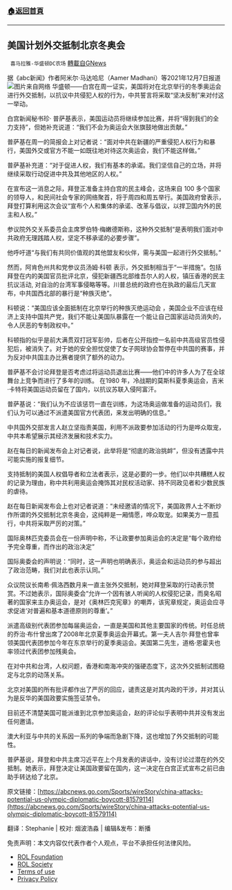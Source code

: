 ###  [:house:返回首頁](https://github.com/ourhimalayas/txt)
---


## 美国计划外交抵制北京冬奥会
` 喜马拉雅-华盛顿DC农场` [轉載自GNews](https://gnews.org/zh-hans/1728697/)

据《abc新闻》作者阿米尔·马达哈尼（Aamer Madhani）等2021年12月7日报道
![](https://assets.gnews.org/wp-content/uploads/2021/12/image004-1.jpg)图片来自网络
华盛顿——白宫在周一证实，美国将对在北京举行的冬季奥运会进行外交抵制，以抗议中共侵犯人权的行为，中共誓言将采取“坚决反制”来对付这一举动。

白宫新闻秘书珍· 普萨基表示，美国运动员将继续参加比赛，并将“得到我们的全力支持”，但她补充说道：“我们不会为奥运会大张旗鼓地做出贡献。”

普萨基在周一的简报会上对记者说：“面对中共在新疆的严重侵犯人权行为和暴行，美国外交或官方不能一如既往地对待这次奥运会，我们不能这样做。”

普萨基补充道：“对于促进人权，我们有基本的承诺。我们坚信自己的立场，并将继续采取行动促进中共及其他地区的人权。”

在宣布这一消息之际，拜登正准备主持白宫的民主峰会，这场来自 100 多个国家的领导人，和民间社会专家的网络聚首，将于周四和周五举行。美国政府曾表示，拜登打算利用这次会议“宣布个人和集体的承诺、改革与倡议，以捍卫国内外的民主和人权。”

参议院外交关系委员会主席罗伯特·梅嫩德斯称，这种外交抵制“是表明我们面对中共政府无理践踏人权，坚定不移承诺的必要步骤”。

他呼吁道“与我们有共同价值观的其他盟友和伙伴，需与美国一起进行外交抵制。”

然而，阿肯色州共和党参议员汤姆·科顿 表示，外交抵制相当于“一半措施”。包括拜登在内的美国官员批评北京，侵犯新疆西北部维吾尔人的人权，镇压香港的民主抗议活动, 对自治的台湾军事侵略等等。川普总统的政府也在执政的最后几天宣布，中共国西北部的暴行是“种族灭绝”。

科顿说：“美国应该全面抵制在北京举行的种族灭绝运动会 ，美国企业不应该在经济上支持中国共产党，我们不能让美国队暴露在一个能让自己国家运动员消失的，令人厌恶的专制政权中。”

科顿指的似乎是前大满贯双打冠军彭帅，后者在公开指控一名前中共高级官员性侵犯后，被消失了。对于她的安全担忧促使了女子网球协会暂停在中共国的赛事，并为反对中共国主办比赛者提供了额外的动力。

普萨基不会讨论拜登是否考虑过将运动员退出比赛——他们中的许多人为了在全球舞台上竞争而进行了多年的训练。 在1980 年，冷战期的莫斯科夏季奥运会，吉米·卡特将美国运动员留在了国内，以抗议苏联入侵阿富汗。

普萨基说：“我们认为不应该惩罚一直在训练，为这场奥运做准备的运动员们，我们认为可以通过不派遣美国官方代表团，来发出明确的信息。”

中共国外交部发言人赵立坚指责美国，利用不派政要参加活动的行为是哗众取宠，中共本希望展示其经济发展和技术实力。

赵在每日的新闻发布会上对记者说，此举将是“彻底的政治挑衅”，但没有透露中共可能实施的报复细节。

支持抵制的美国人权倡导者和立法者表示，这是必要的一步。他们以中共糟糕人权的记录为理由，称中共利用奥运会掩饰其对民权活动家、持不同政见者和少数民族的虐待。

赵在每日新闻发布会上也对记者说道：“未经邀请的情况下，美国政界人士不断炒作所谓的外交抵制北京冬奥会，这纯粹是一厢情愿，哗众取宠。如果美方一意孤行，中共将采取严厉的对策。”

国际奥林匹克委员会在一份声明中称，不让政要参加奥运会的决定是“每个政府给予完全尊重，而作出的政治决定”

国际奥委会的声明说：“同时，这一声明也明确表示，奥运会和运动员的参与超出了政治范畴，我们对此也表示认同。”

众议院议长南希·佩洛西数月来一直主张外交抵制，她对拜登采取的行动表示赞赏。不过她表示，国际奥委会“允许一个因有骇人听闻的人权侵犯记录，而臭名昭著的国家来主办奥运会，是对《奥林匹克宪章》的嘲弄，该宪章规定，奥运会应寻求促进‘对普遍和基本道德原则的尊重’。”

派遣高级别代表团参加每届奥运会，一直是美国和其他主要国家的传统。时任总统的乔治·布什曾出席了2008年北京夏季奥运会开幕式。第一夫人吉尔·拜登也曾率领美国代表团参加今年在东京举行的夏季奥运会。美国第二先生，道格·恩霍夫也率领过代表团参加残奥会。

在对中共和台湾，人权问题，香港和南海冲突的强硬态度下，这次外交抵制试图稳定与北京的动荡关系。

北京对美国的所有批评都作出了严厉的回应，谴责这是对其内政的干涉，并对其认为是反华的美国政要实施签证禁令。

目前还不清楚美国可能派谁到北京参加奥运会，赵的评论似乎表明中共并没有发出任何邀请。

澳大利亚与中共的关系因一系列的争端而急剧下降，这也增加了外交抵制的可能性。

普萨基说，拜登和中共主席习近平在上个月发表的讲话中，没有讨论过潜在的外交抵制。她表示，拜登决定让美国政要留在国内，这一决定在白宫正式宣布之前已由助手转达给了北京。

原文链接：[https://abcnews.go.com/Sports/wireStory/china-attacks-potential-us-olympic-diplomatic-boycott-81579114](https://abcnews.go.com/Sports/wireStory/china-attacks-potential-us-olympic-diplomatic-boycott-81579114)

翻译：Stephanie | 校对: 烟波浩淼 | 编辑&发布：断播

 

免责声明：本文内容仅代表作者个人观点，平台不承担任何法律风险。

- [ROL Foundation](https://rolfoundation.org/)
- [ROL Society](https://rolsociety.org/)
- [Terms of use](https://gnews.org/terms-of-use-3/)
- [Privacy Policy](https://gnews.org/privacy-policy/)
